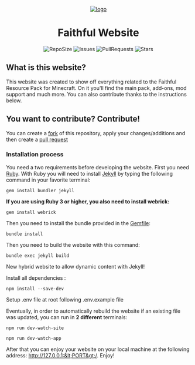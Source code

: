<p align="center">
  <a href="https://Faithfulpack.net/" target="_blank">
    <img src="https://github.com/Faithful-Resource-Pack/Branding/blob/main/logos/transparent/512/plain_logo.png?raw=true" alt="logo">
  </a>
  <h1 align="center">Faithful Website</h1>

  <div align="center">

![RepoSize](https://img.shields.io/github/repo-size/Faithful-Resource-Pack/Website?style=flat-square)
![Issues](https://img.shields.io/github/issues/Faithful-Resource-Pack/Website?style=flat-square)
![PullRequests](https://img.shields.io/github/issues-pr/Faithful-Resource-Pack/Website?style=flat-square)
![Stars](https://img.shields.io/github/stars/Faithful-Resource-Pack/Website?style=flat-square)
  </div>
</p>

## What is this website?
This website was created to show off everything related to the Faithful Resource Pack for Minecraft. On it you'll find the main pack, add-ons, mod support and much more.
You can also contribute thanks to the instructions below.

## You want to contribute? Contribute!

You can create a [fork](https://github.com/Faithful-Resource-Pack/Website/network/members) of this repository, apply your changes/additions and then create a [pull request](https://github.com/Faithful-Resource-Pack/Website/compare)

### Installation process

You need a two requirements before developing the website. First you need [Ruby](https://www.ruby-lang.org/en/downloads/). With Ruby you will need to install [Jekyll](https://jekyllrb.com/) by typing the following command in your favorite terminal:
```
gem install bundler jekyll
```
**If you are using Ruby 3 or higher, you also need to install webrick:**
```
gem install webrick
```

Then you need to install the bundle provided in the [Gemfile](./Gemfile):
```
bundle install
```

Then you need to build the website with this command:
```
bundle exec jekyll build
```

New hybrid website to allow dynamic content with Jekyll!

Install all dependencies :
```
npm install --save-dev
```

Setup .env file at root following .env.example file

Eventually, in order to automatically rebuild the website if an existing file was updated, you can run in **2 different** terminals:
```
npm run dev-watch-site
```
```
npm run dev-watch-app
```

After that you can enjoy your website on your local machine at the following address: http://127.0.0.1:&lt;PORT&gt;/. Enjoy!
